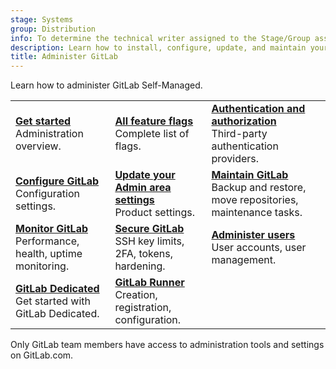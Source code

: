 ```yaml
---
stage: Systems
group: Distribution
info: To determine the technical writer assigned to the Stage/Group associated with this page, see https://handbook.gitlab.com/handbook/product/ux/technical-writing/#assignments
description: Learn how to install, configure, update, and maintain your GitLab instance.
title: Administer GitLab
---
```


Learn how to administer GitLab Self-Managed.

|                                                                                       |                                                                                                 |  |
|---------------------------------------------------------------------------------------|-------------------------------------------------------------------------------------------------|--|
| [**Get started**](get_started.md)<br>Administration overview.                         | [**All feature flags**](../user/feature_flags.md)<br>Complete list of flags.                    | [**Authentication and authorization**](auth/_index.md)<br>Third-party authentication providers. |
| [**Configure GitLab**](configure.md)<br>Configuration settings.                       | [**Update your Admin area settings**](settings/_index.md)<br>Product settings.                  | [**Maintain GitLab**](operations/_index.md)<br>Backup and restore, move repositories, maintenance tasks. |
| [**Monitor GitLab**](monitoring/_index.md)<br>Performance, health, uptime monitoring. | [**Secure GitLab**](../security/_index.md)<br>SSH key limits, 2FA, tokens, hardening.           | [**Administer users**](administer_users.md)<br>User accounts, user management. |
| [**GitLab Dedicated**](dedicated/_index.md)<br>Get started with GitLab Dedicated.     | [**GitLab Runner**](https://docs.gitlab.com/runner/) <br>Creation, registration, configuration. |  |

Only GitLab team members have access to administration tools and settings on GitLab.com.
